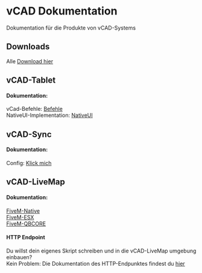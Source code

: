 # vCAD Dokumentation
Dokumentation für die Produkte von vCAD-Systems

## Downloads
Alle [Download hier](download)  

## vCAD-Tablet

#### Dokumentation:

vCad-Befehle: [Befehle](tablet/befehl)  
NativeUI-Implementation: [NativeUI](tablet/nativeui)


## vCAD-Sync

#### Dokumentation:

Config: [Klick mich](sync/config)  


## vCAD-LiveMap

#### Dokumentation:

[FiveM-Native](livemap/fivem/standalone)  
[FiveM-ESX](livemap/fivem/esx)  
[FiveM-QBCORE](livemap/fivem/qbcore)  

#### HTTP Endpoint
Du willst dein eigenes Skript schreiben und in die vCAD-LiveMap umgebung einbauen?  
Kein Problem: Die Dokumentation des HTTP-Endpunktes findest du [hier](livemap/endpoint/endpoint)